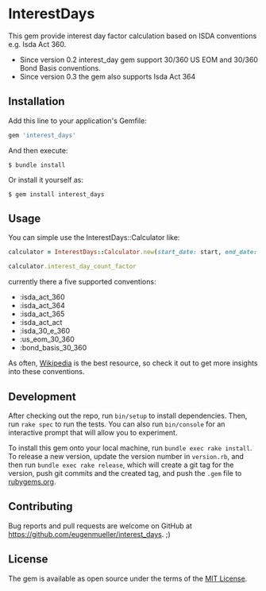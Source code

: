 # InterestDays

This gem provide interest day factor calculation based on ISDA conventions e.g. Isda Act 360.
- Since version 0.2 interest_day gem support 30/360 US EOM and 30/360 Bond Basis conventions.
- Since version 0.3 the gem also supports Isda Act 364

## Installation

Add this line to your application's Gemfile:

```ruby
gem 'interest_days'
```

And then execute:

    $ bundle install

Or install it yourself as:

    $ gem install interest_days

## Usage

You can simple use the InterestDays::Calculator like:

```ruby
calculator = InterestDays::Calculator.new(start_date: start, end_date: end, strategy: :isda_act_360)

calculator.interest_day_count_factor
```

currently there a five supported conventions:
- :isda_act_360
- :isda_act_364
- :isda_act_365
- :isda_act_act
- :isda_30_e_360
- :us_eom_30_360
- :bond_basis_30_360

As often, [Wikipedia](https://en.wikipedia.org/wiki/Day_count_convention) is the best resource, so check it out to get more insights into these conventions.

## Development

After checking out the repo, run `bin/setup` to install dependencies. Then, run `rake spec` to run the tests. You can also run `bin/console` for an interactive prompt that will allow you to experiment.

To install this gem onto your local machine, run `bundle exec rake install`. To release a new version, update the version number in `version.rb`, and then run `bundle exec rake release`, which will create a git tag for the version, push git commits and the created tag, and push the `.gem` file to [rubygems.org](https://rubygems.org).

## Contributing

Bug reports and pull requests are welcome on GitHub at https://github.com/eugenmueller/interest_days. ;)

## License

The gem is available as open source under the terms of the [MIT License](https://opensource.org/licenses/MIT).
